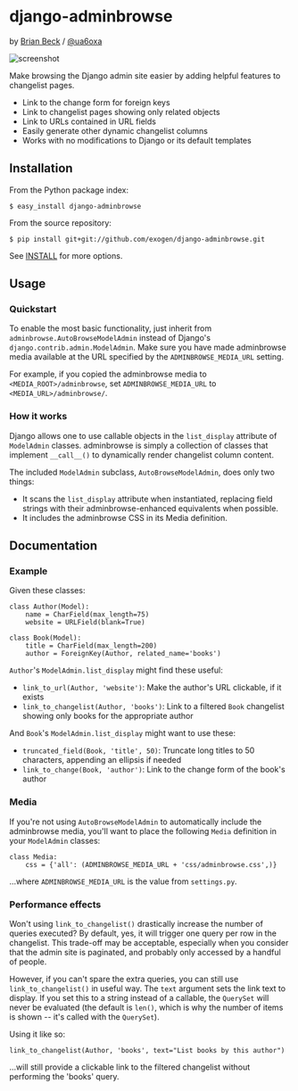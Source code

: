 django-adminbrowse
==================
by [Brian Beck][www] / [@ua6oxa](http://twitter.com/ua6oxa)

![screenshot](http://exogen.github.com/django-adminbrowse/images/adminbrowse.png)

Make browsing the Django admin site easier by adding helpful features to
changelist pages.

* Link to the change form for foreign keys
* Link to changelist pages showing only related objects
* Link to URLs contained in URL fields
* Easily generate other dynamic changelist columns
* Works with no modifications to Django or its default templates

Installation
------------
From the Python package index:

    $ easy_install django-adminbrowse

From the source repository:

    $ pip install git+git://github.com/exogen/django-adminbrowse.git

See [INSTALL][] for more options.

Usage
-----
### Quickstart
To enable the most basic functionality, just inherit from
`adminbrowse.AutoBrowseModelAdmin` instead of Django's
`django.contrib.admin.ModelAdmin`. Make sure you have made adminbrowse media
available at the URL specified by the `ADMINBROWSE_MEDIA_URL` setting.

For example, if you copied the adminbrowse media to `<MEDIA_ROOT>/adminbrowse`,
set `ADMINBROWSE_MEDIA_URL` to `<MEDIA_URL>/adminbrowse/`.

### How it works
Django allows one to use callable objects in the `list_display` attribute of
`ModelAdmin` classes. adminbrowse is simply a collection of classes that
implement `__call__()` to dynamically render changelist column content.

The included `ModelAdmin` subclass, `AutoBrowseModelAdmin`, does only two
things:

* It scans the `list_display` attribute when instantiated, replacing field
  strings with their adminbrowse-enhanced equivalents when possible.
* It includes the adminbrowse CSS in its Media definition.

Documentation
-------------
### Example
Given these classes:

    class Author(Model):
        name = CharField(max_length=75)
        website = URLField(blank=True)

    class Book(Model):
        title = CharField(max_length=200)
        author = ForeignKey(Author, related_name='books')


`Author`'s `ModelAdmin.list_display` might find these useful:

* `link_to_url(Author, 'website')`: Make the author's URL clickable, if it exists
* `link_to_changelist(Author, 'books')`: Link to a filtered `Book` changelist showing
  only books for the appropriate author

And `Book`'s `ModelAdmin.list_display` might want to use these:
    
* `truncated_field(Book, 'title', 50)`: Truncate long titles to 50 characters,
  appending an ellipsis if needed
* `link_to_change(Book, 'author')`: Link to the change form of the book's author

### Media
If you're not using `AutoBrowseModelAdmin` to automatically include the adminbrowse
media, you'll want to place the following `Media` definition in your `ModelAdmin`
classes:

    class Media:
        css = {'all': (ADMINBROWSE_MEDIA_URL + 'css/adminbrowse.css',)}

...where `ADMINBROWSE_MEDIA_URL` is the value from `settings.py`.

### Performance effects
Won't using `link_to_changelist()` drastically increase the number of queries
executed? By default, yes, it will trigger one query per row in the changelist.
This trade-off may be acceptable, especially when you consider that the admin
site is paginated, and probably only accessed by a handful of people.

However, if you can't spare the extra queries, you can still use
`link_to_changelist()` in useful way. The `text` argument sets the link text
to display. If you set this to a string instead of a callable, the `QuerySet`
will never be evaluated (the default is `len()`, which is why the number of
items is shown -- it's called with the `QuerySet`).

Using it like so:

    link_to_changelist(Author, 'books', text="List books by this author")

...will still provide a clickable link to the filtered changelist without
performing the 'books' query.

[INSTALL]: http://github.com/exogen/django-adminbrowse/blob/master/INSTALL
[www]: http://brianbeck.com/

